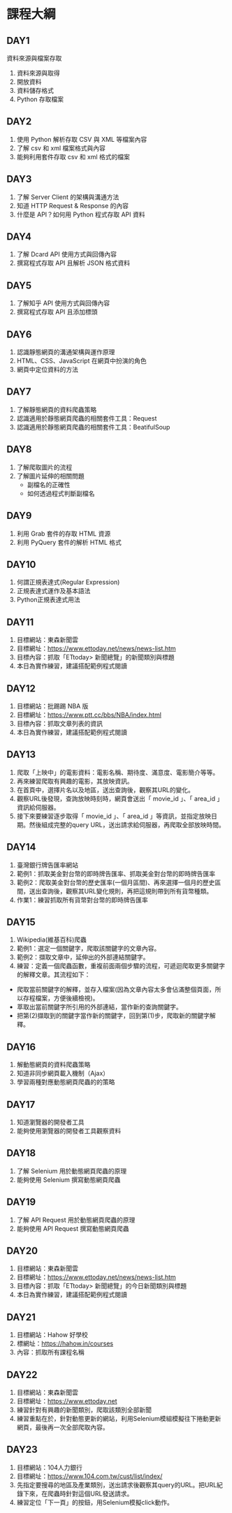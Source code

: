 # 課程大綱

## **DAY1**
資料來源與檔案存取
1. 資料來源與取得
2. 開放資料
3. 資料儲存格式
4. Python 存取檔案

## **DAY2**
1. 使用 Python 解析存取 CSV 與 XML 等檔案內容
2. 了解 csv 和 xml 檔案格式與內容
3. 能夠利用套件存取 csv 和 xml 格式的檔案

## **DAY3**
1. 了解 Server Client 的架構與溝通方法
2. 知道 HTTP Request & Response 的內容
3. 什麼是 API？如何用 Python 程式存取 API 資料

## **DAY4**
1. 了解 Dcard API 使用方式與回傳內容
2. 撰寫程式存取 API 且解析 JSON 格式資料

## **DAY5**
1. 了解知乎 API 使用方式與回傳內容
2. 撰寫程式存取 API 且添加標頭

## **DAY6**
1. 認識靜態網頁的溝通架構與運作原理
2. HTML、CSS、JavaScript 在網頁中扮演的角色
3. 網頁中定位資料的方法

## **DAY7**
1. 了解靜態網頁的資料爬蟲策略
2. 認識適用於靜態網頁爬蟲的相關套件工具：Request
3. 認識適用於靜態網頁爬蟲的相關套件工具：BeatifulSoup

## **DAY8**
1. 了解爬取圖片的流程
2. 了解圖片延伸的相關問題
	- 副檔名的正確性
	- 如何透過程式判斷副檔名

## **DAY9**
1. 利用 Grab 套件的存取 HTML 資源
2. 利用 PyQuery 套件的解析 HTML 格式

## **DAY10**
1. 何謂正規表達式(Regular Expression)
2. 正規表達式運作及基本語法
3. Python正規表達式用法

## **DAY11**
1. 目標網站：東森新聞雲
2. 目標網址：https://www.ettoday.net/news/news-list.htm
3. 目標內容：抓取「ETtoday> 新聞總覽」的新聞類別與標題
4. 本日為實作練習，建議搭配範例程式閱讀

## **DAY12**
1. 目標網站：批踢踢 NBA 版
2. 目標網址：https://www.ptt.cc/bbs/NBA/index.html
3. 目標內容：抓取文章列表的資訊
4. 本日為實作練習，建議搭配範例程式閱讀

## **DAY13**
1. 爬取「上映中」的電影資料：電影名稱、期待度、滿意度、電影簡介等等。
2. 再來練習爬取有興趣的電影，其放映資訊。
3. 在首頁中，選擇片名以及地區，送出查詢後，觀察其URL的變化。
4. 觀察URL後發現，查詢放映時刻時，網頁會送出「 movie_id 」、「 area_id 」資訊給伺服器。
5. 接下來要練習逐步取得「 movie_id 」、「 area_id 」等資訊，並指定放映日期。然後組成完整的query URL，送出請求給伺服器，再爬取全部放映時間。

## **DAY14**
1. 臺灣銀行牌告匯率網站 
2. 範例1：抓取美金對台幣的即時牌告匯率、抓取美金對台幣的即時牌告匯率
3. 範例2：爬取美金對台幣的歷史匯率(一個月區間)、再來選擇一個月的歷史區間，送出查詢後，觀察其URL變化規則，再把這規則帶到所有貨幣種類。
3. 作業1：練習抓取所有貨幣對台幣的即時牌告匯率

## **DAY15**
1. Wikipedia(維基百科)爬蟲  
2. 範例1：選定一個關鍵字，爬取該關鍵字的文章內容。
3. 範例2：擷取文章中，延伸出的外部連結關鍵字。
4. 練習：定義一個爬蟲函數，重複前面兩個步驟的流程，可遞迴爬取更多關鍵字的解釋文章。其流程如下：
 - 爬取當前關鍵字的解釋，並存入檔案(因為文章內容太多會佔滿整個頁面，所以存程檔案，方便後續檢視)。
 - 萃取出當前關鍵字所引用的外部連結，當作新的查詢關鍵字。
 - 把第(2)擷取到的關鍵字當作新的關鍵字，回到第(1)步，爬取新的關鍵字解釋。

## **DAY16**
1. 解動態網頁的資料爬蟲策略
2. 知道非同步網頁載入機制（Ajax）
3. 學習兩種對應動態網頁爬蟲的的策略 

## **DAY17**
1. 知道瀏覽器的開發者工具
2. 能夠使用瀏覽器的開發者工具觀察資料

## **DAY18**
1. 了解 Selenium 用於動態網頁爬蟲的原理
2. 能夠使用 Selenium 撰寫動態網頁爬蟲

## **DAY19**
1. 了解 API Request 用於動態網頁爬蟲的原理
2. 能夠使用 API Request 撰寫動態網頁爬蟲

## **DAY20**
1. 目標網站：東森新聞雲
2. 目標網址：https://www.ettoday.net/news/news-list.htm
3. 目標內容：抓取「ETtoday> 新聞總覽」的今日新聞類別與標題
4. 本日為實作練習，建議搭配範例程式閱讀

## **DAY21**
1. 目標網站：Hahow 好學校
2. 標網址：https://hahow.in/courses
3. 內容：抓取所有課程名稱

## **DAY22**
1. 目標網站：東森新聞雲 
2. 目標網址：https://www.ettoday.net
3. 練習針對有興趣的新聞類別，爬取該類別全部新聞
4. 練習重點在於，針對動態更新的網站，利用Selenium模組模擬往下捲動更新網頁，最後再一次全部爬取內容。

## **DAY23**
1. 目標網站：104人力銀行 
2. 目標網址：https://www.104.com.tw/cust/list/index/
3. 先指定要搜尋的地區及產業類別，送出請求後觀察其query的URL。把URL紀錄下來，在爬蟲時針對這個URL發送請求。
4. 練習定位「下一頁」的按鈕，用Selenium模擬click動作。

